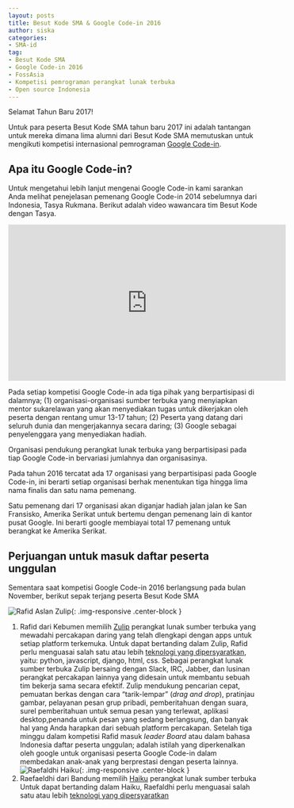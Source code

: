 ```yaml
---
layout: posts
title: Besut Kode SMA & Google Code-in 2016
author: siska
categories:
- SMA-id
tag:
- Besut Kode SMA
- Google Code-in 2016
- FossAsia
- Kompetisi pemrograman perangkat lunak terbuka
- Open source Indonesia 
---
```

Selamat Tahun Baru 2017! 

Untuk para peserta Besut Kode SMA tahun baru 2017 ini adalah tantangan untuk mereka dimana lima alumni dari Besut Kode SMA memutuskan untuk mengikuti kompetisi internasional pemrograman [Google Code-in](https://developers.google.com/open-source/gci/). 

## Apa itu Google Code-in? 

Untuk mengetahui lebih lanjut mengenai Google Code-in kami sarankan Anda melihat penejelasan pemenang Google Code-in 2014 sebelumnya dari Indonesia, Tasya Rukmana. Berikut adalah video wawancara tim Besut Kode dengan Tasya. 

<div class="video-container">
<iframe width="560" height="315" src="https://www.youtube.com/embed/Sj_NST0OhUc" frameborder="0" allowfullscreen></iframe>
</div>

Pada setiap kompetisi Google Code-in ada tiga pihak yang berpartisipasi di dalamnya; (1) organisasi-organisasi sumber terbuka yang menyiapkan mentor sukarelawan yang akan menyediakan tugas untuk dikerjakan oleh peserta dengan rentang umur 13-17 tahun; (2) Peserta yang datang dari seluruh dunia dan mengerjakannya secara daring; (3) Google sebagai penyelenggara yang menyediakan hadiah. 

Organisasi pendukung perangkat lunak terbuka yang berpartisipasi pada tiap Google Code-in bervariasi jumlahnya dan organisasinya.

Pada tahun 2016 tercatat ada 17 organisasi yang berpartisipasi pada Google Code-in, ini berarti setiap organisasi berhak menentukan tiga hingga lima nama finalis dan satu nama pemenang. 

Satu pemenang dari 17 organisasi akan diganjar hadiah jalan jalan ke San Fransisko, Amerika Serikat untuk bertemu dengan pemenang lain di kantor pusat Google. Ini berarti google membiayai total 17 pemenang untuk berangkat ke Amerika Serikat. 

## Perjuangan untuk masuk daftar peserta unggulan 
Sementara saat kompetisi Google Code-in 2016 berlangsung pada bulan November, berikut sepak terjang peserta Besut Kode SMA 

![Rafid Aslan Zulip](http://wikimedia-id.github.io/besutkode/img/blog/Zulip%20Rafid%20Aslan.png "Rafid Aslan Zulip"){: .img-responsive .center-block } 

1. Rafid dari Kebumen memilih [Zulip](https://zulip.org/) perangkat lunak sumber terbuka yang mewadahi percakapan daring yang telah dlengkapi dengan apps untuk setiap platform terkemuka. Untuk dapat bertanding dalam Zulip, Rafid perlu menguasai salah satu atau lebih [teknologi yang dipersyaratkan](https://codein.withgoogle.com/organizations/zulip/), yaitu: python, javascript, django, html, css. Sebagai perangkat lunak sumber terbuka Zulip bersaing dengan Slack, IRC, Jabber, dan lusinan perangkat percakapan lainnya yang didesain untuk membantu sebuah tim bekerja sama secara efektif. Zulip mendukung pencarian cepat, pemuatan berkas dengan cara “tarik-lempar” (*drag and drop*), pratinjau gambar, pelayanan pesan grup pribadi, pemberitahuan dengan suara, surel pemberitahuan untuk semua pesan yang terlewat, aplikasi desktop,penanda untuk pesan yang sedang berlangsung, dan banyak hal yang Anda harapkan dari sebuah platform percakapan.  Setelah tiga minggu dalam kompetisi Rafid masuk *leader Board* atau dalam bahasa Indonesia daftar peserta unggulan; adalah istilah yang diperkenalkan oleh google untuk organisasi peserta Google Code-in dalam membedakan anak-anak yang berprestasi dengan peserta lainnya. <br>![Raefaldhi Haiku](http://wikimedia-id.github.io/besutkode/img/blog/Haiku%20Leader%20Board.png "Raefaldhi Haiku"){: .img-responsive .center-block } 
2. Raefaeldhi dari Bandung memilih [Haiku](https://www.haiku-os.org/) perangkat lunak sumber terbuka 
Untuk dapat bertanding dalam Haiku, Raefaldhi perlu menguasai salah satu atau lebih [teknologi yang dipersyaratkan](https://codein.withgoogle.com/organizations/haiku-inc/) 

